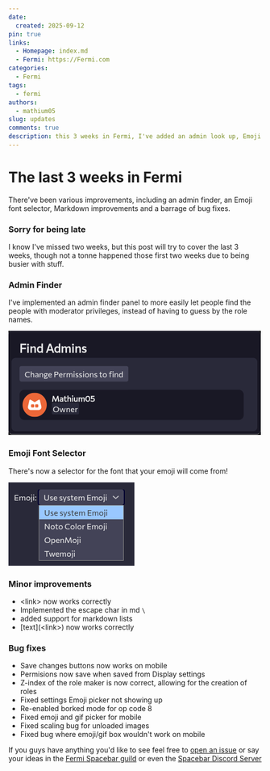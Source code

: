 ```yaml
---
date:
  created: 2025-09-12
pin: true
links:
  - Homepage: index.md
  - Fermi: https://Fermi.com
categories:
  - Fermi
tags:
  - fermi
authors:
  - mathium05
slug: updates
comments: true
description: this 3 weeks in Fermi, I've added an admin look up, Emoji font selector, and implemented more markdown stuff
---
```

# The last 3 weeks in Fermi

There've been various improvements, including an admin finder, an Emoji font selector, Markdown improvements and a barrage of bug fixes. 

<!-- more -->
### Sorry for being late
I know I've missed two weeks, but this post will try to cover the last 3 weeks, though not a tonne happened those first two weeks due to being busier with stuff.

### Admin Finder
I've implemented an admin finder panel to more easily let people find the people with moderator privileges, instead of having to guess by the role names.

![](../assets/updates-29_20250912231301885.png)

### Emoji Font Selector
There's now a selector for the font that your emoji will come from!

![](../assets/updates-29_20250912231112855.png)
### Minor improvements
* <link\> now works correctly
* Implemented the escape char in md `\`
* added support for markdown lists
* \[text\](<link\>) now works correctly

### Bug fixes
* Save changes buttons now works on mobile
* Permisions now save when saved from Display settings
* Z-index of the role maker is now correct, allowing for the creation of roles
* Fixed settings Emoji picker not showing up
* Re-enabled borked mode for op code 8
* Fixed emoji and gif picker for mobile
* Fixed scaling bug for unloaded images
* Fixed bug where emoji/gif box wouldn't work on mobile

If you guys have anything you'd like to see feel free to [open an issue](https://github.com/MathMan05/Fermi/issues/new) or say your ideas in the [Fermi Spacebar guild](https://fermi.chat/invite/USgYJo?instance=https%3A%2F%2Fspacebar.chat) or even the [Spacebar Discord Server](https://discord.gg/JDjMXTGeY9)
